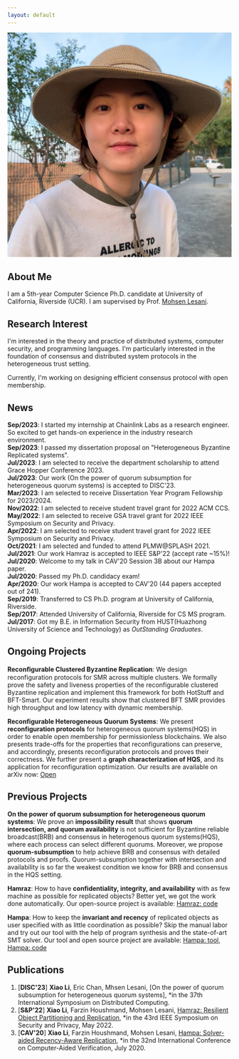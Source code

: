 ```yaml
---
layout: default
---
```

<img class="profile-picture" src="XiaoLiPic.JPG">

## About Me

I am a 5th-year Computer Science Ph.D. candidate at University of California, Riverside (UCR). I am supervised by Prof. [Mohsen Lesani](https://www.cs.ucr.edu/~lesani/). 

## Research Interest

I'm interested in the theory and practice of distributed systems, computer security, and programming languages. I'm particularly interested in the foundation of consensus and distributed system protocols in the heterogeneous trust setting. 

Currently, I'm working on designing efficient consensus protocol with open membership.

## News
**Sep/2023**: I started my internship at Chainlink Labs as a research engineer. So excited to get hands-on experience in the industry research environment.        
**Sep/2023**: I passed my dissertation proposal on "Heterogeneous Byzantine Replicated systems".         
**Jul/2023**: I am selected to receive the department scholarship to attend Grace Hopper Conference 2023.    
**Jul/2023**:  Our work (On the power of quorum subsumption for heterogeneous quorum systems) is accepted to DISC'23.   
**Mar/2023**:  I am selected to receive Dissertation Year Program Fellowship for 2023/2024.  
**Nov/2022**:  I am selected to receive student travel grant for 2022 ACM CCS.  
**May/2022**:  I am selected to receive GSA travel grant for 2022 IEEE Symposium on Security and Privacy.  
**Apr/2022**:  I am selected to receive student travel grant for 2022 IEEE Symposium on Security and Privacy.  
**Oct/2021**:  I am selected and funded to attend PLMW@SPLASH 2021.  
**Jul/2021**:  Our work Hamraz is accepted to IEEE S&P'22 (accept rate ~15%)!  
**Jul/2020**:  Welcome to my talk in CAV'20 Session 3B about our Hampa paper.     
**Jul/2020**:  Passed my Ph.D. candidacy exam!     
**Apr/2020**:  Our work Hampa is accepted to CAV'20 (44 papers accepted out of 241).    
**Sep/2019**:  Transferred to CS Ph.D. program at University of California, Riverside.    
**Sep/2017**:  Attended University of California, Riverside for CS MS program.    
**Jul/2017**:  Got my B.E. in Information Security from HUST(Huazhong University of Science and Technology) as *OutStanding Graduates*.    

## Ongoing Projects

**Reconﬁgurable Clustered Byzantine Replication**: We design reconfiguration protocols for SMR across multiple clusters. We formally prove the safety and liveness properties of the reconfigurable clustered Byzantine replication and implement this framework for both HotStuff and BFT-Smart. Our experiment results show that clustered BFT SMR provides high throughput and low latency with dynamic membership.

**Reconfigurable Heterogeneous Quorum Systems**:  We present **reconfiguration protocols** for heterogeneous quorum systems(HQS) in order to enable open membership for permissionless blockchains. We also presents trade-offs for the properties that reconfigurations can preserve, and accordingly, presents reconfiguration protocols and proves their correctness. We further present a **graph characterization of HQS**, and its application for reconfiguration optimization. Our results are available on arXiv now: [Open](https://arxiv.org/abs/2304.02156)


## Previous Projects

**On the power of quorum subsumption for heterogeneous quorum systems**:  We prove an **impossibility result** that shows **quorum intersection, and quorum availability** is not sufficient for Byzantine reliable broadcast(BRB) and consensus in heterogenous quorum systems(HQS), where each process can select different quorums. Moreover, we propose **quorum-subsumption** to help achieve BRB and consensus with detailed protocols and proofs. Quorum-subsumption together with intersection and availability is so far the weakest condition we know for BRB and consensus in the HQS setting.

**Hamraz**:  How to have **confidentiality, integrity, and availability** with as few machine as possible for replicated objects? Better yet, we got the work done automatically. Our open-source project is available: [Hamraz: code](https://github.com/XiaoLi0614/Secure_Partition.git)

**Hampa**:  How to keep the **invariant and recency** of replicated objects as user specified with as little coordination as possible? Skip the manual labor and try out our tool with the help of program synthesis and the state-of-art SMT solver. Our tool and open source project are available: [Hampa: tool](https://github.com/XiaoLi0614/HampaAE), [Hampa: code](https://github.com/XiaoLi0614/CVCAutomation)

## Publications
1. [**DISC'23**] **Xiao Li**, Eric Chan, Mhsen Lesani, [On the power of quorum subsumption for heterogeneous quorum systems], *in the 37th International Symposium on Distributed Computing.
2. [**S&P'22**] **Xiao Li**, Farzin Houshmand, Mohsen Lesani, [Hamraz: Resilient Object Partitioning and Replication](https://www.cs.ucr.edu/~lesani/companion/sp22/SP22.pdf), *in the 43rd IEEE Symposium on Security and Privacy, May 2022.
3. [**CAV'20**] **Xiao Li**, Farzin Houshmand, Mohsen Lesani, [Hampa: Solver-aided Recency-Aware Replication](https://www.cs.ucr.edu/~lesani/companion/cav20/CAV20.pdf), *in the 32nd International Conference on Computer-Aided Verification, July 2020.
